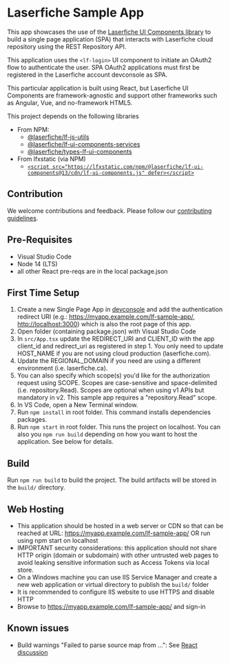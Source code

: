 # Laserfiche Sample App

This app showcases the use of the [Laserfiche UI Components library](https://developer.laserfiche.com/) to build a single page application (SPA) that interacts with Laserfiche cloud repository using the REST Repository API.

This application uses the `<lf-login>` UI component to initiate an OAuth2 flow to authenticate the user. SPA OAuth2 applications must first be registered in the Laserfiche account devconsole as SPA.

This particular application is built using React, but Laserfiche UI Components are framework-agnostic and support other frameworks such as Angular, Vue, and no-framework HTML5.

This project depends on the following libraries

- From NPM:
  - [@laserfiche/lf-js-utils](https://www.npmjs.com/package/@laserfiche/lf-js-utils)
  - [@laserfiche/lf-ui-components-services](https://www.npmjs.com/package/@laserfiche/lf-ui-components-services)
  - [@laserfiche/types-lf-ui-components](https://www.npmjs.com/package/@laserfiche/types-lf-ui-components)
- From lfxstatic (via NPM)
  - [`<script src="https://lfxstatic.com/npm/@laserfiche/lf-ui-components@13/cdn/lf-ui-components.js" defer></script>`](https://lfxstatic.com/npm/@laserfiche/lf-ui-components@13/cdn/lf-ui-components.js)

## Contribution

We welcome contributions and feedback. Please follow our [contributing guidelines](./CONTRIBUTING.md).

## Pre-Requisites

- Visual Studio Code
- Node 14 (LTS)
- all other React pre-reqs are in the local package.json

## First Time Setup

1. Create a new Single Page App in [devconsole](https://app.laserfiche.com/devconsole/apps) and add the authentication redirect URI (e.g.: <https://myapp.example.com/lf-sample-app/>, <http://localhost:3000>) which is also the root page of this app.
2. Open folder (containing package.json) with Visual Studio Code
3. In `src/App.tsx` update the REDIRECT_URI and CLIENT_ID with the app client_id and redirect_uri as registered in step 1. You only need to update HOST_NAME if you are not using cloud production (laserfiche.com).
4. Update the REGIONAL_DOMAIN if you need are using a different environment (i.e. laserfiche.ca).
5. You can also specify which scope(s) you'd like for the authorization request using SCOPE. Scopes are case-sensitive and space-delimited (i.e. repository.Read). Scopes are optional when using v1 APIs but mandatory in v2. This sample app requires a "repository.Read" scope.
6. In VS Code, open a New Terminal window.
7. Run `npm install` in root folder. This command installs dependencies packages.
8. Run `npm start` in root folder. This runs the project on localhost. You can also you `npm run build` depending on how you want to host the application. See below for details.

## Build

Run `npm run build` to build the project. The build artifacts will be stored in the `build/` directory.

## Web Hosting

- This application should be hosted in a web server or CDN so that can be reached at URL: <https://myapp.example.com/lf-sample-app/> OR run using npm start on localhost
- IMPORTANT security considerations: this application should not share HTTP origin (domain or subdomain) with other untrusted web pages to avoid leaking sensitive information such as Access Tokens via local store.
- On a Windows machine you can use IIS Service Manager and create a new web application or virtual directory to publish the `build/` folder
- It is recommended to configure IIS website to use HTTPS and disable HTTP
- Browse to <https://myapp.example.com/lf-sample-app/> and sign-in

## Known issues

- Build warnings "Failed to parse source map from ...": See [React discussion](https://github.com/facebook/create-react-app/discussions/11767)